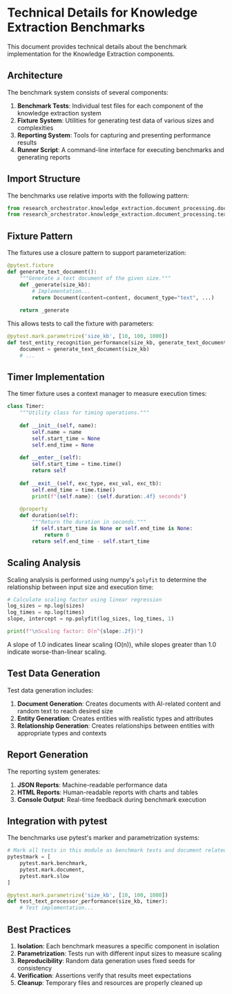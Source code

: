 # Technical Details for Knowledge Extraction Benchmarks

This document provides technical details about the benchmark implementation for the Knowledge Extraction components.

## Architecture

The benchmark system consists of several components:

1. **Benchmark Tests**: Individual test files for each component of the knowledge extraction system
2. **Fixture System**: Utilities for generating test data of various sizes and complexities
3. **Reporting System**: Tools for capturing and presenting performance results
4. **Runner Script**: A command-line interface for executing benchmarks and generating reports

## Import Structure

The benchmarks use relative imports with the following pattern:

```python
from research_orchestrator.knowledge_extraction.document_processing.document_processor import DocumentProcessor
from research_orchestrator.knowledge_extraction.document_processing.text_processor import TextProcessor
```

## Fixture Pattern

The fixtures use a closure pattern to support parameterization:

```python
@pytest.fixture
def generate_text_document():
    """Generate a text document of the given size."""
    def _generate(size_kb):
        # Implementation...
        return Document(content=content, document_type="text", ...)
    
    return _generate
```

This allows tests to call the fixture with parameters:

```python
@pytest.mark.parametrize('size_kb', [10, 100, 1000])
def test_entity_recognition_performance(size_kb, generate_text_document, timer):
    document = generate_text_document(size_kb)
    # ...
```

## Timer Implementation

The timer fixture uses a context manager to measure execution times:

```python
class Timer:
    """Utility class for timing operations."""
    
    def __init__(self, name):
        self.name = name
        self.start_time = None
        self.end_time = None
    
    def __enter__(self):
        self.start_time = time.time()
        return self
    
    def __exit__(self, exc_type, exc_val, exc_tb):
        self.end_time = time.time()
        print(f"{self.name}: {self.duration:.4f} seconds")
    
    @property
    def duration(self):
        """Return the duration in seconds."""
        if self.start_time is None or self.end_time is None:
            return 0
        return self.end_time - self.start_time
```

## Scaling Analysis

Scaling analysis is performed using numpy's `polyfit` to determine the relationship between input size and execution time:

```python
# Calculate scaling factor using linear regression
log_sizes = np.log(sizes)
log_times = np.log(times)
slope, intercept = np.polyfit(log_sizes, log_times, 1)

print(f"\nScaling factor: O(n^{slope:.2f})")
```

A slope of 1.0 indicates linear scaling (O(n)), while slopes greater than 1.0 indicate worse-than-linear scaling.

## Test Data Generation

Test data generation includes:

1. **Document Generation**: Creates documents with AI-related content and random text to reach desired size
2. **Entity Generation**: Creates entities with realistic types and attributes
3. **Relationship Generation**: Creates relationships between entities with appropriate types and contexts

## Report Generation

The reporting system generates:

1. **JSON Reports**: Machine-readable performance data
2. **HTML Reports**: Human-readable reports with charts and tables
3. **Console Output**: Real-time feedback during benchmark execution

## Integration with pytest

The benchmarks use pytest's marker and parametrization systems:

```python
# Mark all tests in this module as benchmark tests and document related tests
pytestmark = [
    pytest.mark.benchmark,
    pytest.mark.document,
    pytest.mark.slow
]

@pytest.mark.parametrize('size_kb', [10, 100, 1000])
def test_text_processor_performance(size_kb, timer):
    # Test implementation...
```

## Best Practices

1. **Isolation**: Each benchmark measures a specific component in isolation
2. **Parametrization**: Tests run with different input sizes to measure scaling
3. **Reproducibility**: Random data generation uses fixed seeds for consistency
4. **Verification**: Assertions verify that results meet expectations
5. **Cleanup**: Temporary files and resources are properly cleaned up